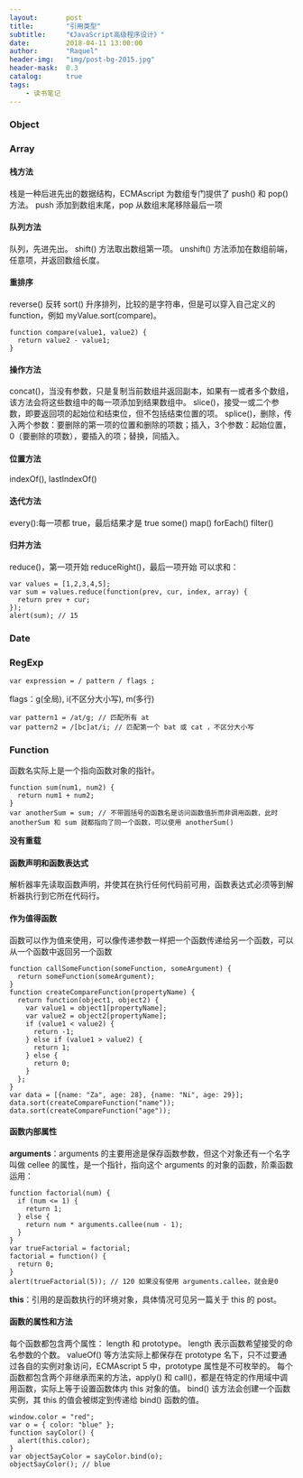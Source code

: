 ```yaml
---
layout:       post
title:        "引用类型"
subtitle:     "《JavaScript高级程序设计》"
date:         2018-04-11 13:00:00
author:       "Raquel"
header-img:   "img/post-bg-2015.jpg"
header-mask:  0.3
catalog:      true
tags:
    - 读书笔记
---
```


### Object
### Array
#### 栈方法
栈是一种后进先出的数据结构，ECMAscript 为数组专门提供了 push() 和 pop() 方法。
push 添加到数组末尾，pop 从数组末尾移除最后一项
#### 队列方法
队列，先进先出。
shift() 方法取出数组第一项。
unshift() 方法添加在数组前端，任意项，并返回数组长度。
#### 重排序
reverse() 反转
sort() 升序排列，比较的是字符串，但是可以穿入自己定义的 function，例如 myValue.sort(compare)。
```
function compare(value1, value2) {
  return value2 - value1;
}
```
#### 操作方法
concat()，当没有参数，只是复制当前数组并返回副本，如果有一或者多个数组，该方法会将这些数组中的每一项添加到结果数组中。
slice()，接受一或二个参数，即要返回项的起始位和结束位，但不包括结束位置的项。
splice()，删除，传入两个参数：要删除的第一项的位置和删除的项数；插入，3个参数：起始位置，0（要删除的项数），要插入的项；替换，同插入。
#### 位置方法
indexOf(), lastIndexOf()
#### 迭代方法
every():每一项都 true，最后结果才是 true
some() map() forEach() filter()
#### 归并方法
reduce()，第一项开始
reduceRight()，最后一项开始
可以求和：
```
var values = [1,2,3,4,5];
var sum = values.reduce(function(prev, cur, index, array) {
  return prev + cur;
});
alert(sum); // 15
```

### Date
### RegExp
```
var expression = / pattern / flags ;
```
flags：g(全局), i(不区分大小写), m(多行)
```
var pattern1 = /at/g; // 匹配所有 at
var pattern2 = /[bc]at/i; // 匹配第一个 bat 或 cat ，不区分大小写
```
### Function
函数名实际上是一个指向函数对象的指针。
```
function sum(num1, num2) {
  return num1 + num2;
}
var anotherSum = sum; // 不带圆括号的函数名是访问函数值折而非调用函数，此时 anotherSum 和 sum 就都指向了同一个函数，可以使用 anotherSum()
```
**没有重载**
#### 函数声明和函数表达式
解析器率先读取函数声明，并使其在执行任何代码前可用，函数表达式必须等到解析器执行到它所在代码行。
#### 作为值得函数
函数可以作为值来使用，可以像传递参数一样把一个函数传递给另一个函数，可以从一个函数中返回另一个函数
```
function callSomeFunction(someFunction, someArgument) {
  return someFunction(someArgument);
}
function createCompareFunction(propertyName) {
  return function(object1, object2) {
    var value1 = object1[propertyName];
    var value2 = object2[propertyName];
    if (value1 < value2) {
      return -1;
    } else if (value1 > value2) {
      return 1;
    } else {
      return 0;
    }
  };
}
var data = [{name: "Za", age: 28}, {name: "Ni", age: 29}];
data.sort(createCompareFunction("name"));
data.sort(createCompareFunction("age"));
```
#### 函数内部属性
**arguments**：arguments 的主要用途是保存函数参数，但这个对象还有一个名字叫做 cellee 的属性，是一个指针，指向这个 arguments 的对象的函数，阶乘函数运用：
```
function factorial(num) {
  if (num <= 1) {
    return 1;
  } else {
    return num * arguments.callee(num - 1);
  }
}
var trueFactorial = factorial;
factorial = function() {
  return 0;
}
alert(trueFactorial(5)); // 120 如果没有使用 arguments.callee，就会是0
```
**this**：引用的是函数执行的环境对象，具体情况可见另一篇关于 this 的 post。
#### 函数的属性和方法
每个函数都包含两个属性： length 和 prototype。
length 表示函数希望接受的命名参数的个数。
valueOf() 等方法实际上都保存在 prototype 名下，只不过要通过各自的实例对象访问，ECMAscript 5 中，prototype 属性是不可枚举的。
每个函数都包含两个非继承而来的方法，apply() 和 call()，都是在特定的作用域中调用函数，实际上等于设置函数体内 this 对象的值。
bind() 该方法会创建一个函数实例，其 this 的值会被绑定到传递给 bind() 函数的值。
```
window.color = "red";
var o = { color: "blue" };
function sayColor() {
  alert(this.color);
}
var objectSayColor = sayColor.bind(o);
objectSayColor(); // blue
```
